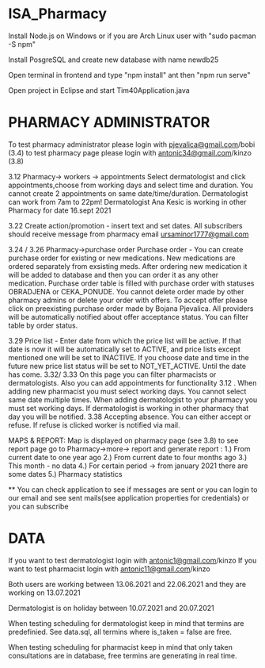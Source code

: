 # ISA_Pharmacy

Install Node.js on Windows or if you are Arch Linux user with "sudo pacman -S npm"

Install PosgreSQL and create new database with name newdb25

Open terminal in frontend and type "npm install" ant then "npm run serve"

Open project in Eclipse and start Tim40Application.java

# PHARMACY ADMINISTRATOR 
To test pharmacy administrator please login with pjevalica@gmail.com/bobi (3.4)
to test pharmacy page please login with antonic34@gmail.com/kinzo  (3.8)

3.12 Pharmacy-> workers -> appointments
Select dermatologist and click appointments,choose from  working days and select time and duration. You cannot create 2 appointments on same date/time/duration.
 Dermatologist can work from 7am to 22pm! Dermatologist Ana Kesic is working in other Pharmacy for date 16.sept 2021

3.22 Create action/promotion - insert text and set dates. All subscribers should receive message from pharmacy email ursaminor1777@gmail.com

3.24 / 3.26 Pharmacy->purchase order
Purchase order - You can create purchase order for existing or new medications. New medications are ordered separately from exsisting meds. After ordering new medication it 
will be added to database and then you can order it as any other medication.
Purchase order table is filled with purchase order with statuses OBRADJENA or CEKA_PONUDE. You cannot delete order made by other pharmacy admins or delete your order with offers.
To accept offer please click on preexisting purchase order made by Bojana Pjevalica. All providers will be automatically notified about offer acceptance status.
You can filter table by order status.

3.29 Price list - Enter date from which the price list will be active. If that date is now it will be automatically set to ACTIVE, and price lists except mentioned one will be 
set to INACTIVE. If you choose date and time in the future new price list status will be set to NOT_YET_ACTIVE. Until the date has come.
3.32/ 3.33 On this page you can filter pharmacists or dermatologists. Also you can add appointments for functionality 3.12 . When adding new pharmacist you must select working days. You cannot select same date multiple times. When adding dermatologist to your pharmacy you must set working days. If dermatologist is working in other pharmacy that day you will be notified.
3.38 Accepting absence. You can either accept or refuse. If refuse is clicked worker is notified via mail.

MAPS & REPORT: Map is displayed on pharmacy page (see 3.8) 
to see report page go to Pharmacy->more-> report and generate report :
1.) From current date to one year ago
2.) From current date to four months ago 
3.) This month - no data
4.) For certain period -> from january 2021 there are some dates
5.) Pharmacy statistics

** You can check application to see if messages are sent or you can login to our email and see sent mails(see application properties for credentials) or you can subscribe




# DATA

If you want to test dermatologist login with antonic1@gmail.com/kinzo
If you want to test pharmacist login with antonic11@gmail.com/kinzo

Both users are working between 13.06.2021 and 22.06.2021 and they are working on 13.07.2021

Dermatologist is on holiday between 10.07.2021 and 20.07.2021

When testing scheduling for dermatologist keep in mind that termins are predefinied. See data.sql, all termins where is_taken = false are free.

When testing scheduling for pharmacist keep in mind that only taken consultations are in database, free termins are generating in real time.
